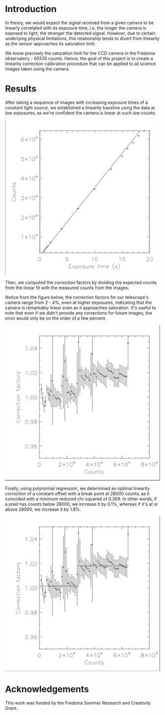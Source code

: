 # Introduction

In theory, we would expect the signal received from a given camera to be linearly correlated with its exposure time, i.e. the longer the camera is exposed to light, the stronger the detected signal. However, due to certain underlying physical limitations, this relationship tends to divert from linearity as the sensor approaches its saturation limit.

We know precisely the saturation limit for the CCD camera in the Fredonia observatory - 65535 counts. Hence, the goal of this project is to create a linearity correction calibration procedure that can be applied to all science images taken using the camera.

# Results

After taking a sequence of images with increasing exposure times of a constant light source, we established a linearity baseline using the data at low exposures, as we're confident the camera is linear at such low counts.

<img src="fig/exptime_counts_plot.png" alt="" width="650"/>

Then, we computed the correction factors by dividing the expected counts from the linear fit with the measured counts from the images.

Notice from the figure below, the correction factors for our telescope's camera range from 2 - 4%, even at higher exposures, indicating that the camera is remarkably linear even as it approaches saturation. It's useful to note that even if we didn't provide any corrections for future images, the error would only be on the order of a few percent.

<img src="fig/counts_crf_plot.png" alt="" width="650"/>

Finally, using polynomial regression, we determined an optimal linearity correction of a constant offset with a break point at 28000 counts, as it coincided with a minimum reduced chi-squared of 0.309. In other words, if a pixel has counts below 28000, we increase it by 0.1%, whereas if it's at or above 28000, we increase it by 1.8%. 

<img src="fig/piecewise.png" alt="" width="650"/>

# Acknowledgements

This work was funded by the Fredonia Summer Research and Creativity Grant.
